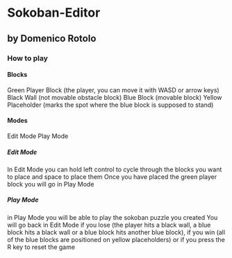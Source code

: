 # Sokoban-Editor
## by Domenico Rotolo

### How to play

#### Blocks
Green Player Block (the player, you can move it with WASD or arrow keys)
Black Wall (not movable obstacle block)
Blue Block (movable block)
Yellow Placeholder (marks the spot where the blue block is supposed to stand)

#### Modes
Edit Mode
Play Mode

##### Edit Mode
In Edit Mode you can hold left control to cycle through the blocks you want to place and space to place them
Once you have placed the green player block you will go in Play Mode

##### Play Mode
in Play Mode you will be able to play the sokoban puzzle you created
You will go back in Edit Mode if you lose (the player hits a black wall, a blue block hits a black wall or a blue block hits another blue block), if you win (all of the blue blocks are positioned on yellow placeholders) or if you press the R key to reset the game
